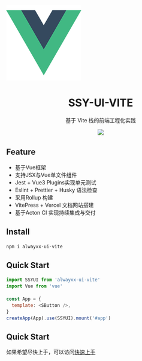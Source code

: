 <br>
<p aling="center">
<img src="https://github.com/TongShengBaiZi/homework/blob/main/assets/logo.png">
</p>
<h1 align="center">SSY-UI-VITE</h1>
<p align="center">
 基于 Vite 栈的前端工程化实践
 </p>
 <p align="center">
 <img src="https://img.shields.io/badge/build-passing-brightgreen?logo=%23000000
 ">

## Feature
- 基于Vue框架
- 支持JSX与Vue单文件组件
- Jest + Vue3 Plugins实现单元测试
- Eslint + Prettier + Husky 语法检查
- 采用Rollup 构建
- VitePress + Vercel 文档网站搭建
- 基于Acton CI 实现持续集成与交付

## Install
```bash
npm i alwayxx-ui-vite
```

## Quick Start
```js
import SSYUI from 'alwayxx-ui-vite'
import Vue from 'vue'

const App = {
  template: <SButton />,
}
createApp(App).use(SSYUI).mount('#app')
```

## Quick Start
如果希望尽快上手，可以访问[快速上手](https://component-library-h8nqx5edq-alwayxxs-projects.vercel.app/)
